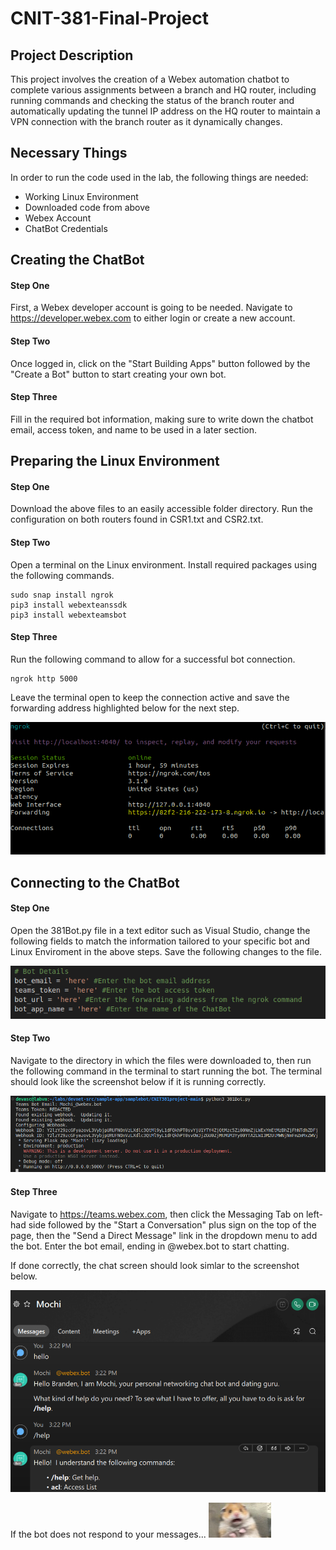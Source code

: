 # CNIT-381-Final-Project

## Project Description

This project involves the creation of a Webex automation chatbot to complete various assignments between a branch and HQ router, including running commands and checking the status of the branch router and automatically updating the tunnel IP address on the HQ router to maintain a VPN connection with the branch router as it dynamically changes. 

## Necessary Things
In order to run the code used in the lab, the following things are needed:

- Working Linux Environment
- Downloaded code from above
- Webex Account
- ChatBot Credentials

## Creating the ChatBot

#### Step One
First, a Webex developer account is going to be needed. Navigate to https://developer.webex.com to either login or create a new account. 

#### Step Two
Once logged in, click on the "Start Building Apps" button followed by the "Create a Bot" button to start creating your own bot. 

#### Step Three
Fill in the required bot information, making sure to write down the chatbot email, access token, and name to be used in a later section.

## Preparing the Linux Environment

#### Step One
Download the above files to an easily accessible folder directory. Run the configuration on both routers found in CSR1.txt and CSR2.txt.

#### Step Two
Open a terminal on the Linux environment. Install required packages using the following commands.
<pre><code>sudo snap install ngrok
pip3 install webexteanssdk
pip3 install webexteamsbot</code></pre>

#### Step Three
Run the following command to allow for a successful bot connection. 
<pre><code>ngrok http 5000</code></pre>
Leave the terminal open to keep the connection active and save the forwarding address highlighted below for the next step.

![Alt text](/Screenshots/ngrok.png)

## Connecting to the ChatBot

#### Step One
Open the 381Bot.py file in a text editor such as Visual Studio, change the following fields to match the information tailored to your specific bot and Linux Enviroment in the above steps. Save the following changes to the file.

![Alt text](/Screenshots/botinfo.png)

#### Step Two
Navigate to the directory in which the files were downloaded to, then run the following command in the terminal to start running the bot. The terminal should look like the screenshot below if it is running correctly.

![Alt text](/Screenshots/projectrunning.png)

#### Step Three
Navigate to https://teams.webex.com, then click the Messaging Tab on left-had side followed by the "Start a Conversation" plus sign on the top of the page, then the "Send a Direct Message" link in the dropdown menu to add the bot. Enter the bot email, ending in @webex.bot to start chatting.

If done correctly, the chat screen should look simlar to the screenshot below.

![Alt text](/Screenshots/webexconvo.png)

If the bot does not respond to your messages...
![Alt text](/Screenshots/hamster.jpg)
